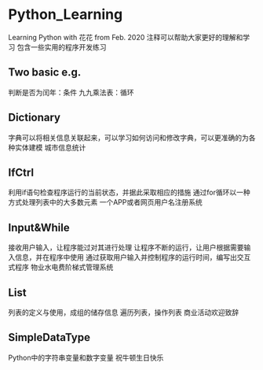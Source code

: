# Python_Learning
  Learning Python with 花花 from Feb. 2020
  注释可以帮助大家更好的理解和学习
  包含一些实用的程序开发练习
## Two basic e.g.
  判断是否为闰年：条件
  九九乘法表：循环
## Dictionary
  字典可以将相关信息关联起来，可以学习如何访问和修改字典，可以更准确的为各种实体建模
  城市信息统计
## IfCtrl
  利用if语句检查程序运行的当前状态，并据此采取相应的措施
  通过for循环以一种方式处理列表中的大多数元素
  一个APP或者网页用户名注册系统
## Input&While
  接收用户输入，让程序能过对其进行处理
  让程序不断的运行，让用户根据需要输入信息，并在程序中使用
  通过获取用户输入并控制程序的运行时间，编写出交互式程序
  物业水电费阶梯式管理系统
## List
  列表的定义与使用，成组的储存信息
  遍历列表，操作列表
  商业活动欢迎致辞
## SimpleDataType
  Python中的字符串变量和数字变量
  祝牛顿生日快乐
